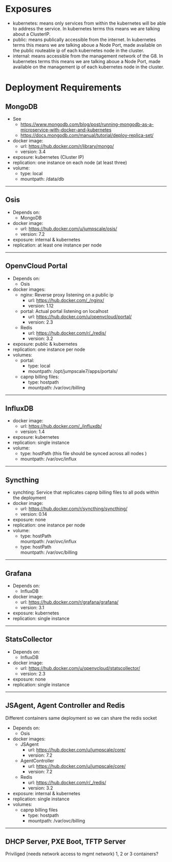 # Exposures
- kubernetes: means only services from within the kubernetes will be able to address the service. In kubernetes terms this means we are talking about a ClusterIP.
- public: means publically accessible from the internet. In kubernetes terms this means we are talking aboue a Node Port, made available on the public routeable ip of each kubernetes node in the cluster.
- internal: means accessible from the management network of the G8. In kubernetes terms this means we are talking aboue a Node Port, made available on the management ip of each kubernetes node in the cluster.

# Deployment Requirements

## MongoDB
- See
  - https://www.mongodb.com/blog/post/running-mongodb-as-a-microservice-with-docker-and-kubernetes
  - https://docs.mongodb.com/manual/tutorial/deploy-replica-set/
- docker image:
  - url: https://hub.docker.com/r/library/mongo/
  - version: 3.4
- exposure: kubernetes (Cluster IP)
- replication: one instance on each node (at least three)
- volume:
  - type: local
  - mountpath: /data/db
---------------------
## Osis
- Depends on:
  - MongoDB
- docker image:
  - url: https://hub.docker.com/u/jumpscale/osis/
  - version: 7.2
- exposure: internal & kubernetes
- replication: at least one instance per node
---------------------
## OpenvCloud Portal
- Depends on:
  - Osis
- docker images:
  - nginx: Reverse proxy listening on a public ip
    - url: https://hub.docker.com/_/nginx/
    - version: 1.12
  - portal: Actual portal listening on localhost
    - url: https://hub.docker.com/u/openvcloud/portal/
    - version: 2.3
  - Redis
    - url: https://hub.docker.com/r/_/redis/
    - version: 3.2
- exposure: public & kubernetes
- replication: one instance per node
- volumes:
  - portal:
    - type: local
    - mountpath: /opt/jumpscale7/apps/portals/
  - capnp billing files:
    - type: hostpath
    - mountpath: /var/ovc/billing
---------------------
## InfluxDB
- docker image:
  - url: https://hub.docker.com/_/influxdb/
  - version: 1.4
- exposure: kubernetes
- replication: single instance
- volume:
  - type: hostPath (this file should be synced across all nodes )
  - mountpath: /var/ovc/influx
---------------------
## Syncthing
- synchting: Service that replicates capnp billing files to all pods within the deployment
- docker image:
  - url: https://hub.docker.com/r/syncthing/syncthing/
  - version: 0.14
- exposure: none
- replication: one instance per node
- volume:
  - type: hostPath  
    mountpath: /var/ovc/influx
  - type: hostPath  
    mountpath: /var/ovc/billing
---------------------
## Grafana
- Depends on:
  - InfluxDB
- docker image:
  - url: https://hub.docker.com/r/grafana/grafana/
  - version: 3.1
- exposure: kubernetes
- replication: single instance
---------------------
## StatsCollector
- Depends on:
  - InfluxDB
- docker image:
  - url: https://hub.docker.com/u/openvcloud/statscollector/
  - version: 2.3
- exposure: none
- replication: single instance
---------------------
## JSAgent, Agent Controller and Redis
Different containers same deployment so we can share the redis socket
- Depends on:
  - Osis
- docker images:
  - JSAgent
    - url: https://hub.docker.com/u/jumpscale/core/
    - version: 7.2
  - AgentController
    - url: https://hub.docker.com/u/jumpscale/core/
    - version: 7.2
  - Redis
    - url: https://hub.docker.com/r/_/redis/
    - version: 3.2
- exposure: internal & kubernetes
- replication: single instance
- volumes:
  - capnp billing files
    - type: hostpath
    - mountpath: /var/ovc/billing
---------------------
## DHCP Server, PXE Boot, TFTP Server
Priviliged (needs network access to mgmt network)
1, 2 or 3 containers?